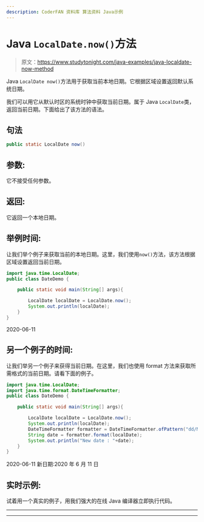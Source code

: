 ```yaml
---
description: CoderFAN 资料库 算法资料 Java示例
---
```


# Java `LocalDate.now()`方法

> 原文：<https://www.studytonight.com/java-examples/java-localdate-now-method>

Java `LocalDate now()`方法用于获取当前本地日期。它根据区域设置返回默认系统日期。

我们可以用它从默认时区的系统时钟中获取当前日期。属于 Java `LocalDate`类，返回当前日期。下面给出了该方法的语法。

## 句法

```java
public static LocalDate now()
```

## 参数:

它不接受任何参数。

## 返回:

它返回一个本地日期。

## 举例时间:

让我们举个例子来获取当前的本地日期。这里，我们使用`now()`方法，该方法根据区域设置返回当前日期。

```java
import java.time.LocalDate; 
public class DateDemo {

	public static void main(String[] args){  

		LocalDate localDate = LocalDate.now();
		System.out.println(localDate);
	}
}
```

2020-06-11

## 另一个例子的时间:

让我们举另一个例子来获得当前日期。在这里，我们也使用 format 方法来获取所需格式的当前日期。请看下面的例子。

```java
import java.time.LocalDate;
import java.time.format.DateTimeFormatter; 
public class DateDemo {

	public static void main(String[] args){  

		LocalDate localDate = LocalDate.now();	
		System.out.println(localDate);
		DateTimeFormatter formatter = DateTimeFormatter.ofPattern("dd/MM/YYYY");
        String date = formatter.format(localDate);
        System.out.println("New date : "+date);
	}
}
```

2020-06-11
新日期:2020 年 6 月 11 日

## 实时示例:

试着用一个真实的例子，用我们强大的在线 Java 编译器立即执行代码。

* * *

* * *